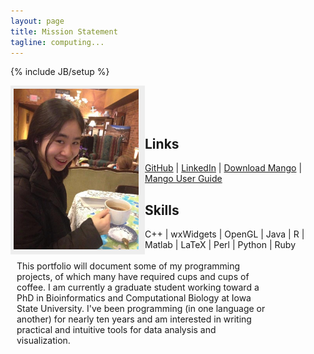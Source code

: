 ```yaml
---
layout: page
title: Mission Statement
tagline: computing...
---
```

{% include JB/setup %}

<style>
#nav {
    line-height:30px;
    background-color:#eeeeee;
    height:260px;
    width:205px;
    float:left;
    padding:5px; 
}
#section {
    width:400px;
    float:left;
    padding:10px; 
}
</style>

<div id="nav">
<img src="imgs/a.jpg" alt="alt text" style="width:200px;"/>
</div>

<div id="section">
This portfolio will document some of my programming projects, of which many have required cups and cups of coffee. I am currently a graduate student working toward a PhD in Bioinformatics and Computational Biology at Iowa State University. I've been programming (in one language or another) for nearly ten years and am interested in writing practical and intuitive tools for data analysis and visualization.
</div>


<!-- I hope to graduate <strike style='color:red'>Summer 2015</strike> <strike style='color:red'>Winter 2015</strike> someday...-->

<p>
<br/>
<br/>
<br/>
</p>

## Links

[GitHub](https://github.com/j23414) \| [LinkedIn](https://www.linkedin.com/in/jenchang212) \| [Download Mango](http://www.complex.iastate.edu/download/Mango/index.html) \| [Mango User Guide](https://www.gitbook.com/book/j23414/mango-user-guide/details)

    
## Skills

 C++ \| wxWidgets \| OpenGL \| Java \| R \| Matlab \| LaTeX \| Perl \| Python \| Ruby 

<!--
## Recent Posts

<ul class="posts">
  {% for post in site.posts %}
    <li><span>{{ post.date | date_to_string }}</span> &raquo; <a href="{{ BASE_PATH }}{{ post.url }}">{{ post.title }}</a></li>
  {% endfor %}
</ul>
-->
